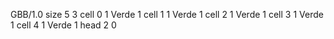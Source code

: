 <gs-board without-header> GBB/1.0
size 5 3
cell 0 1 Verde 1 
cell 1 1 Verde 1 
cell 2 1 Verde 1 
cell 3 1 Verde 1 
cell 4 1 Verde 1 
head 2 0 </gs-board>
